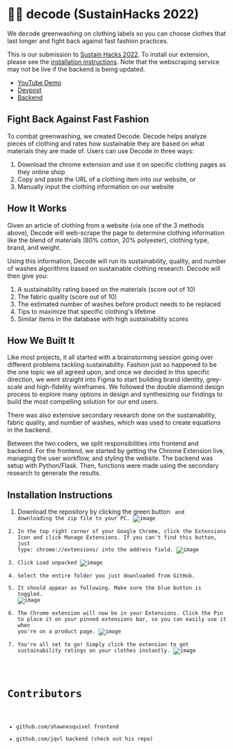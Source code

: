 # 👖🌱 decode (SustainHacks 2022)
We decode greenwashing on clothing labels so you can choose clothes that last longer and fight back against fast fashion practices.

This is our submission to [Sustain Hacks 2022](https://organize.mlh.io/participants/events/8826-sustainhacks). To install our extension, please see the [installation instructions](#installation-instructions). Note that the webscraping service may not be live if the backend is being updated. 

- [YouTube Demo](https://www.youtube.com/watch?v=ZcLToAFm-wI)
- [Devpost](https://devpost.com/software/decode-z8ecsg)
- [Backend](https://github.com/jsqvl/sustain-hacks-backend)

## Fight Back Against Fast Fashion

To combat greenwashing, we created Decode. Decode helps analyze pieces of clothing and rates how sustainable they are based on what materials they are made of. Users can use Decode in three ways:

1. Download the chrome extension and use it on specific clothing pages as they online shop
2. Copy and paste the URL of a clothing item into our website, or
3. Manually input the clothing information on our website


## How It Works
Given an article of clothing from a website (via one of the 3 methods above), Decode will web-scrape the page to determine clothing information like the blend of materials (80% cotton, 20% polyester), clothing type, brand, and weight.

Using this information, Decode will run its sustainability, quality, and number of washes algorithms based on sustainable clothing research. Decode will then give you:
1. A sustainability rating based on the materials (score out of 10)
2. The fabric quality (score out of 10)
3. The estimated number of washes before product needs to be replaced
4. Tips to maximize that specific clothing's lifetime
5. Similar items in the database with high sustainability scores

## How We Built It

Like most projects, it all started with a brainstorming session going over different problems tackling sustainability. Fashion just so happened to be the one topic we all agreed upon, and once we decided in this specific direction, we went straight into Figma to start building brand identity, grey-scale and high-fidelity wireframes. We followed the double diamond design process to explore many options in design and synthesizing our findings to build the most compelling solution for our end users.

There was also extensive secondary research done on the sustainability, fabric quality, and number of washes, which was used to create equations in the backend.

Between the two coders, we split responsibilities into frontend and backend. For the frontend, we started by getting the Chrome Extension live, managing the user workflow, and styling the website. The backend was setup with Python/Flask. Then, functions were made using the secondary research to generate the results.

## Installation Instructions
1. Download the repository by clicking the green button <Code> and downloading the zip file to your PC.
![image](https://user-images.githubusercontent.com/94336773/205824559-44b6eebb-7457-4c4b-a541-18170953f509.png)
2. In the top right corner of your Google Chrome, click the Extensions Icon and click Manage Extensions. If you can't find this button, just type: chrome://extensions/ into the address field.
![image](https://user-images.githubusercontent.com/94336773/205824846-9e4dd48f-7c4a-44ea-9e81-5745bfe58589.png)
3. Click Load unpacked 
![image](https://user-images.githubusercontent.com/94336773/205824981-d6968d6f-e3b2-4b2f-a29d-820cb1156fdd.png)
4. Select the entire folder you just downloaded from GitHub.
5. It should appear as following. Make sure the blue button is toggled.
![image](https://user-images.githubusercontent.com/94336773/205825028-7a9b144b-7a76-40f8-9cf5-4c4753ea2e8a.png)
6. The Chrome extension will now be in your Extensions. Click the Pin to place it on your pinned extensions bar, so you can easily use it when you're on a product page.
![image](https://user-images.githubusercontent.com/94336773/205825210-b9f1025c-5d47-4b21-9a91-bbacd4859da1.png)
7. You're all set to go! Simply click the extension to get sustainability ratings on your clothes instantly.
![image](https://user-images.githubusercontent.com/94336773/205825286-12b117b0-f76c-4165-b35d-8d506c5f5968.png)


# Contributors
- github.com/shawnesquivel frontend
- github.com/jqvl backend (check out his repo)

